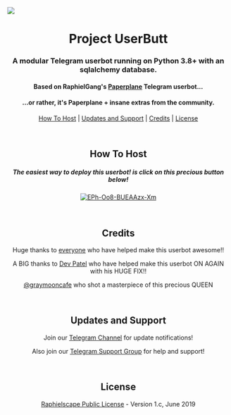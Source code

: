 [![](https://github.com/keselekpermen69/userbutt/workflows/BugChecker/badge.svg)](https://github.com/keselekpermen69/userbutt/actions?query=workflow%3ABugChecker)
<h1 align="center">Project UserButt</h1>
<h3 align="center">A modular Telegram userbot running on Python 3.8+ with an sqlalchemy database.</h3>
<h4 align="center">Based on RaphielGang's <a href="https://github.com/RaphielGang/Telegram-UserBot">Paperplane</a> Telegram userbot...</h4>
<h4 align="center">...or rather, it's Paperplane + insane extras from the community.</h4>
<p align="center"><a href="#how-to-host">How To Host</a> | <a href="#updates-and-support">Updates and Support</a> | <a href="#credits">Credits</a> | <a href="#license">License</a></p>
<p align="center">&nbsp;</p>
<h2 align="center">How To Host</h2>
<h5 align="center">The easiest way to deploy this userbot! is click on this precious button below!</h5>
<p align="center"><a href="https://heroku.com/deploy?template=https://github.com/keselekpermen69/userbutt/tree/sql-extended"><img src="https://www.herokucdn.com/deploy/button.svg" alt="EPh-Oo8-BUEAAzx-Xm" border="0" alt="Deploy to Heroku" /></a></p>
<p align="center">&nbsp;</p>
<h2 align="center">Credits</h2>
<p align="center">Huge thanks to <a href="https://github.com/keselekpermen69/userbutt/graphs/contributors">everyone</a> who have helped make this userbot awesome!!</p>
<p align="center">A BIG thanks to <a href="https://github.com/Devp73">Dev Patel</a> who have helped make this userbot ON AGAIN with his HUGE FIX!!</p>
<p align="center"><a href="https://twitter.com/graymooncafe/status/1223572276479578113">@graymooncafe</a> who shot a masterpiece of this precious QUEEN</p>
<p align="center">&nbsp;</p>
<h2 align="center">Updates and Support</h2>
<p align="center">Join our <a href="https://t.me/userbotindocloud">Telegram Channel</a> for update notifications!</p>
<p align="center">Also join our <a href="https://t.me/userbotindo">Telegram Support Group</a> for help and support!</p>
<p align="center">&nbsp;</p>
<h2 align="center">License</h2>
<p align="center"><a href="https://github.com/keselekpermen69/userbutt/blob/sql-extended/LICENSE">Raphielscape Public License</a> - Version 1.c, June 2019</p>

